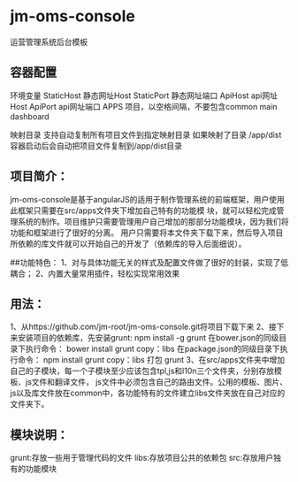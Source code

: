 # jm-oms-console
运营管理系统后台模板

## 容器配置

环境变量
StaticHost  静态网址Host
StaticPort  静态网址端口
ApiHost     api网址Host
ApiPort     api网址端口
APPS        项目，以空格间隔，不要包含common main dashboard

映射目录
支持自动复制所有项目文件到指定映射目录
如果映射了目录 /app/dist
容器启动后会自动把项目文件复制到/app/dist目录

## 项目简介：
jm-oms-console是基于angularJS的适用于制作管理系统的前端框架，用户使用此框架只需要在src/apps文件夹下增加自己特有的功能模
块，就可以轻松完成管理系统的制作。项目维护只需要管理用户自己增加的那部分功能模块，因为我们将功能和框架进行了很好的分离。
用户只需要将本文件夹下载下来，然后导入项目所依赖的库文件就可以开始自己的开发了（依赖库的导入后面细说）。

##功能特色：
1、对与具体功能无关的样式及配置文件做了很好的封装，实现了低耦合；
2、内置大量常用插件，轻松实现常用效果

## 用法：
1、从https://github.com/jm-root/jm-oms-console.git将项目下载下来
2、接下来安装项目的依赖库，先安装grunt:
npm install -g grunt
在bower.json的同级目录下执行命令：
bower install
grunt copy：libs
在package.json的同级目录下执行命令：
npm install
grunt copy：libs
打包
grunt
3、在src/apps文件夹中增加自己的子模块，每一个子模块至少应该包含tpl,js和l10n三个文件夹，分别存放模板、js文件和翻译文件，
js文件中必须包含自己的路由文件。公用的模板、图片、js以及库文件放在common中，各功能特有的文件建立libs文件夹放在自己对应的
文件夹下。

## 模块说明：
grunt:存放一些用于管理代码的文件
libs:存放项目公共的依赖包
src:存放用户独有的功能模块
